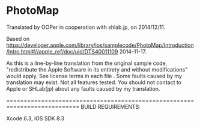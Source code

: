 # PhotoMap

Translated by OOPer in cooperation with shlab.jp, on 2014/12/11.

Based on
<https://developer.apple.com/library/ios/samplecode/PhotoMap/Introduction/Intro.html#//apple_ref/doc/uid/DTS40011109>
2014-11-17.

As this is a line-by-line translation from the original sample code, "redistribute the Apple Software in its entirety and without modifications" would apply. See license terms in each file .
Some faults caused by my translation may exist. Not all features tested.
You should not contact to Apple or SHLab(jp) about any faults caused by my translation.

===========================================================================
BUILD REQUIREMENTS:

Xcode 6.3, iOS SDK 8.3
